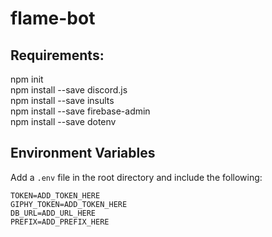# flame-bot

## Requirements: <br>
npm init <br>
npm install --save discord.js <br>
npm install --save insults <br>
npm install --save firebase-admin <br>
npm install --save dotenv

## Environment Variables

Add a `.env` file in the root directory and include the following:
```
TOKEN=ADD_TOKEN_HERE
GIPHY_TOKEN=ADD_TOKEN_HERE
DB_URL=ADD_URL_HERE
PREFIX=ADD_PREFIX_HERE
```

